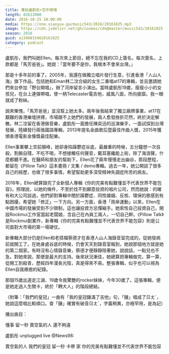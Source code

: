 ```yaml
---
title: 專訪盧凱彤+空中現場
length: 82612000
date: 2016-10-25 18:00:00
media: https://one.xiaoyuu.ga/music543/2016/20161025.mp3
image: https://cdn.jsdelivr.net/gh/coxmos/cdn@master/music543/20161025.png
season: 2016
guid: a13498154620161025
category: podcast
---
```


盧凱彤，我們叫她Ellen。每次來上節目，總不忘在我的CD上簽名，每次簽名，上款都是「馬芳爸爸」。她說：「當年要不是你，我根本不會來台灣。」

那是十多年前的事了。2005年，我還在做獨立唱片發行生意，引進香港「人山人海」旗下作品，包括她和Eman林二汶合組的女生二重唱at17的專輯，並且邀請她們來台參加「野台開唱」，辦了河岸留言小演出。當時盧凱彤19歲，瘦瘦小小的女孩兒，在台上連彈帶唱，使一柄Telecaster電吉他，威風八面，所向披靡。我一眼就成了粉絲。

說來慚愧，「馬芳爸爸」並沒幫上她太多。兩年後我結束了獨立廠牌事業，at17在艱難的香港樂壇拼搏，市場跟不上她們的發展，兩人愈發挫折茫然，終於決定解散。林二汶留在香港做音樂，盧凱彤一面擔任陳奕迅的巡演樂手，一面試探到台灣發展，陸續發行兩張國語專輯，2013年提名金曲歌后暨最佳作曲人獎，2015年獲頒香港電影金像獎最佳配樂。

Ellen事業攀上空前顛峰，她卻身陷躁鬱症谷底，最嚴重的時候，五分鐘想一次自殺，割腕自殘，不吃不喝，不想接觸任何聲音，戴耳塞纔能上街，除了海浪聲，什麼都聽不進。在醫師和朋友的幫助下，Ellen花了兩年慢慢走出幽谷，那段歷程，都留在《Pillow Talk》這本畫冊 / 文集 / demo專輯。過去一年，她公開談了很多自己的經歷，也做了很多事情，希望幫助更多深受精神失調症所苦的病友。

2016年，Ellen總算錄完了全新個人專輯《你的完美有點難懂並不代表世界不能包容》。照理說，以她的條件，不至於找不到願意投資的唱片公司，然而她說：的確有和大公司談過，他們卻對專輯中關於躁鬱症、同性婚姻、反核、環保的歌感到有點困擾，希望她「修正」一下方向。另一方面，香港「雨傘運動」以來，Ellen在中國市場的發展受到不少限制，這也讓投資方忌憚縮手。她索性自己投資自己，開設Rockmui工作室當起老闆娘，含自己在內員工兩人，一切自己幹。《Pillow Talk》是Rockmui創業作，新專輯《你的完美有點難懂並不代表世界不能包容》則是公司面對大市場的第一場硬仗。

新專輯大部分仍是Ellen和老搭檔蔡德才在香港人山人海錄音室完成的，從她發病前就開工了。在她身處谷底的時候，仍會天天到錄音室報到，她說那個地方就是她的第二個家。有時沒有心情錄音樂，蔡德才便靜靜陪著她，說說話，一點兒也不急。對她來說，那便是最大的支持。後來狀況漸佳，她總算把專輯做完，算一算，從開工到殺青，歷經四年漫長光陰，真是得來不易。整張專輯，似乎也可以視為Ellen自我療癒的紀錄。

那個15歲出道走江湖、19歲令我驚艷的rocker妹妹，今年30歲了。這張專輯，便是她走過人生關卡，終於「轉大人」的階段總結。

（附筆：「我們的皇冠」一曲有「我的皇冠鑲滿了吉他」句，「鑲」唱成了ㄖㄤˊ，她說這麼唱比較順口。查「鑲」確實有破音ㄖㄤˊ，字義稍異，亦極罕用，是為記）

播出曲目：

懂事
留一秒
賣空氣的人
還不夠遠

盧凱彤 unplugged live @News98:

賣空氣的人
我們的皇冠
留一秒
卡帶
家
你的完美有點難懂並不代表世界不能包容
